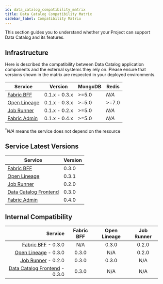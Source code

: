 ```yaml
---
id: data_catalog_compatibility_matrix
title: Data Catalog Compatibility Matrix
sidebar_label: Compatibility Matrix
---
```


This section guides you to understand whether your Project can support Data Catalog and its features.

## Infrastructure

Here is described the compatibility between Data Catalog application components and the external systems they rely on.
Please ensure that versions shown in the matrix are respected in your deployed environments.


| Service                                                     | Version         | MongoDB | Redis  |
| ----------------------------------------------------------- | --------------- | ------- | ------ |
| [Fabric BFF](/data_catalog/data_catalog_fabric_bff.mdx)     | 0.1.x - 0.3.x   | \>=5.0  | _N/A_  |
| [Open Lineage](/data_catalog/data_catalog_open_lineage.mdx) | 0.1.x - 0.3.x   | \>=5.0  | \>=7.0 |
| [Job Runner](/data_catalog/data_catalog_job_runner.mdx)     | 0.1.x - 0.2.x   | \>=5.0  | _N/A_  |
| [Fabric Admin](/data_catalog/database_setup.mdx)   | 0.1.x - 0.4.x   | \>=5.0  | _N/A_  |
<p><sup>*</sup><em>N/A</em> means the service does not depend on the resource</p>

## Service Latest Versions

| Service                                                          | Version |
| ---------------------------------------------------------------- | ------- |
| [Fabric BFF](/data_catalog/data_catalog_fabric_bff.mdx)          | 0.3.0   |
| [Open Lineage](/data_catalog/data_catalog_open_lineage.mdx)      | 0.3.1   |
| [Job Runner](/data_catalog/data_catalog_job_runner.mdx)          | 0.2.0   |
| [Data Catalog Frontend](/data_catalog/frontend/overview.mdx)     | 0.3.0   |
| [Fabric Admin](/data_catalog/database_setup.mdx)                 | 0.4.0   |

## Internal Compatibility

| Service                                                          | Fabric BFF | Open Lineage | Job Runner |
| ----------------------------------------------------------------: | :-: | :-: | :-: |
| [Fabric BFF](/data_catalog/data_catalog_fabric_bff.mdx)     - 0.3.0   | N/A | 0.3.0 | 0.2.0 |
| [Open Lineage](/data_catalog/data_catalog_open_lineage.mdx) - 0.3.0   | 0.3.0 | N/A | 0.2.0 |
| [Job Runner](/data_catalog/data_catalog_job_runner.mdx)     - 0.2.0   | 0.3.0 | 0.3.0 | N/A |
| [Data Catalog Frontend](/data_catalog/frontend/overview.mdx) - 0.3.0  | 0.3.0 | N/A | N/A |
